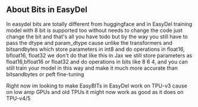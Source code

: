 ## About Bits in EasyDel

In easydel bits are totally different from huggingface and in EasyDel training model with 8 bit is supported too without
needs to change the code just change the bit and that's all you have todo but by the way you still have to pass
the dtype and param_dtype cause unlike the transformers and bitsandbytes which store parameters in int8 and do operations
in float16, bfloat16, float32 we don't do that like this in Jax we still store parameters as float16,bfloat16 or float32 and
do operations in bits like 8 6 4, and you can still train your model in this way and make it much more accurate than bitsandbytes or peft fine-tuning


Right now im looking to make EasyBITs in EasyDel work on TPU-v3 cause on low amp GPUs and old TPUs it 
might now work as good as it does on TPU-v4/5